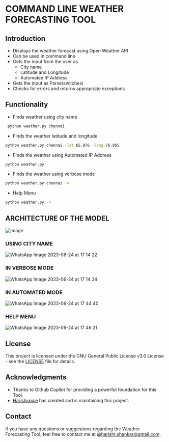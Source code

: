# COMMAND LINE WEATHER FORECASTING TOOL

## Introduction
- Displays the weather forecast using Open Weather API
- Can be used in command line
- Gets the input from the user as
   - City name
   - Latitude and Longitude
   - Automated IP Address
- Gets the input as Parse(switches)
- Checks for errors and returns appropriate exceptions


## Functionality
- Finds weather using city name
```zsh
 python weather.py chennai
 ```

- Finds the weather latitude and longitude
```zsh
python weather.py chennai -lat 65.876 -long 76.865
```

- Finds the weather using Automated IP Address
```zsh
python weather.py 
```

- Finds the weather using verbose mode
```zsh
python weather.py chennai -v 
```

- Help Menu
```zsh
python weather.py -h
```


## ARCHITECTURE OF THE MODEL
![image](https://github.com/Harishspice/Microsoft-Git-Copilot/assets/117935868/0ffcfaaf-cb8b-43a7-af8a-a679dd6eca7f)



### USING CITY NAME
![WhatsApp Image 2023-06-24 at 17 14 22](https://github.com/Harishspice/Microsoft-Git-Copilot/assets/117935868/5e350eec-b2fc-46f8-afa3-0c6359265c16)



### IN VERBOSE MODE 
![WhatsApp Image 2023-06-24 at 17 14 24](https://github.com/Harishspice/Microsoft-Git-Copilot/assets/117935868/cb279cc1-0f3d-4fbe-95c9-e81c6550497a)



### IN AUTOMATED MODE
![WhatsApp Image 2023-06-24 at 17 44 40](https://github.com/Harishspice/Microsoft-Git-Copilot/assets/117935868/715be4f8-188e-4207-9286-8f8bbb443024)

### HELP MENU
![WhatsApp Image 2023-06-24 at 17 46 21](https://github.com/Harishspice/Microsoft-Git-Copilot/assets/117935868/638e2878-f035-4a05-a502-b4a91e6b9125)

## License

This project is licensed under the GNU General Public License v3.0 License - see the [LICENSE](LICENSE) file for details.

## Acknowledgments

- Thanks to Github Copilot for providing a powerful foundation for this Tool.
- [Harishspice](https://github.com/Harishspice) has created and is maintaining this project.

## Contact

If you have any questions or suggestions regarding the Weather Forecasting Tool, feel free to contact me at @harishr.shankar@gmail.com.
